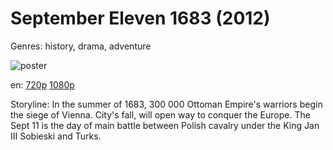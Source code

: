 # September Eleven 1683 (2012)

Genres: history, drama, adventure

![poster](http://image.tmdb.org/t/p/w500/4ttg7BSBRxLBzmPVXY6wDtFybeH.jpg)

en:
  [720p](magnet:?xt=urn:btih:E9F8FCB32000324D046069241D5543BD7115C01C&tr=udp://glotorrents.pw:6969/announce&tr=udp://tracker.opentrackr.org:1337/announce&tr=udp://torrent.gresille.org:80/announce&tr=udp://tracker.openbittorrent.com:80&tr=udp://tracker.coppersurfer.tk:6969&tr=udp://tracker.leechers-paradise.org:6969&tr=udp://p4p.arenabg.ch:1337&tr=udp://tracker.internetwarriors.net:1337)
  [1080p](magnet:?xt=urn:btih:9761DBF94A3B9137FFBA1DDC0B983847D296547B&tr=udp://glotorrents.pw:6969/announce&tr=udp://tracker.opentrackr.org:1337/announce&tr=udp://torrent.gresille.org:80/announce&tr=udp://tracker.openbittorrent.com:80&tr=udp://tracker.coppersurfer.tk:6969&tr=udp://tracker.leechers-paradise.org:6969&tr=udp://p4p.arenabg.ch:1337&tr=udp://tracker.internetwarriors.net:1337)
  


Storyline: In the summer of 1683, 300 000 Ottoman Empire's warriors begin the siege of Vienna. City's fall, will open way to conquer the Europe. The Sept 11 is the day of main battle between Polish cavalry under the King Jan III Sobieski and Turks.